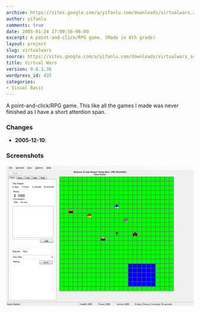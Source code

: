 ```yaml
---
archive: https://sites.google.com/a/yifanlu.com/downloads/virtualwars.zip
author: yifanlu
comments: true
date: 2005-01-24 17:00:56-06:00
excerpt: A point-and-click/RPG game. (Made in 6th grade)
layout: project
slug: virtualwars
source: https://sites.google.com/a/yifanlu.com/downloads/virtualwars_source.zip
title: Virtual Wars
version: 0.0.1.36
wordpress_id: 437
categories:
- Visual Basic
---
```


A point-and-click/RPG game. This like all the games I made was never finished as I have a short attention span.

### Changes

* **2005-12-10**: 

### Screenshots

![Screen 0](/images/2012/01/virtualwars_screen.png)

